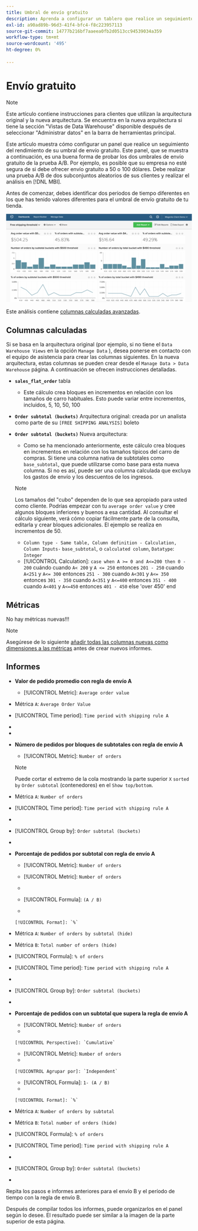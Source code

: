 ```yaml
---
title: Umbral de envío gratuito
description: Aprenda a configurar un tablero que realice un seguimiento del rendimiento de su umbral de envío gratuito.
exl-id: a90ad89b-96d3-41f4-bfc4-f8c223957113
source-git-commit: 14777b216bf7aaeea0fb2d0513cc94539034a359
workflow-type: tm+mt
source-wordcount: '495'
ht-degree: 0%

---
```


# Envío gratuito

>[!NOTE]
>
>Este artículo contiene instrucciones para clientes que utilizan la arquitectura original y la nueva arquitectura. Se encuentra en la nueva arquitectura si tiene la sección &quot;Vistas de Data Warehouse&quot; disponible después de seleccionar &quot;Administrar datos&quot; en la barra de herramientas principal.

Este artículo muestra cómo configurar un panel que realice un seguimiento del rendimiento de su umbral de envío gratuito. Este panel, que se muestra a continuación, es una buena forma de probar los dos umbrales de envío gratuito de la prueba A/B. Por ejemplo, es posible que su empresa no esté segura de si debe ofrecer envío gratuito a 50 o 100 dólares. Debe realizar una prueba A/B de dos subconjuntos aleatorios de sus clientes y realizar el análisis en [!DNL MBI].

Antes de comenzar, debes identificar dos periodos de tiempo diferentes en los que has tenido valores diferentes para el umbral de envío gratuito de tu tienda.

![](../../assets/free_shipping_threshold.png)

Este análisis contiene [columnas calculadas avanzadas](../data-warehouse-mgr/adv-calc-columns.md).

## Columnas calculadas

Si se basa en la arquitectura original (por ejemplo, si no tiene el `Data Warehouse Views` en la opción `Manage Data` ), desea ponerse en contacto con el equipo de asistencia para crear las columnas siguientes. En la nueva arquitectura, estas columnas se pueden crear desde el `Manage Data > Data Warehouse` página. A continuación se ofrecen instrucciones detalladas.

* **`sales_flat_order`** tabla
   * Este cálculo crea bloques en incrementos en relación con los tamaños de carro habituales. Esto puede variar entre incrementos, incluidos, 5, 10, 50, 100

* **`Order subtotal (buckets)`** Arquitectura original: creada por un analista como parte de su `[FREE SHIPPING ANALYSIS]` boleto
* **`Order subtotal (buckets)`** Nueva arquitectura:
   * Como se ha mencionado anteriormente, este cálculo crea bloques en incrementos en relación con los tamaños típicos del carro de compras. Si tiene una columna nativa de subtotales como `base_subtotal`, que puede utilizarse como base para esta nueva columna. Si no es así, puede ser una columna calculada que excluya los gastos de envío y los descuentos de los ingresos.
   >[!NOTE]
   >
   >Los tamaños del &quot;cubo&quot; dependen de lo que sea apropiado para usted como cliente. Podrías empezar con tu `average order value` y cree algunos bloques inferiores y buenos a esa cantidad. Al consultar el cálculo siguiente, verá cómo copiar fácilmente parte de la consulta, editarla y crear bloques adicionales. El ejemplo se realiza en incrementos de 50.

   * `Column type - Same table, Column definition - Calculation, Column Inputs-` `base_subtotal`, o `calculated column`, `Datatype`: `Integer`
   * [!UICONTROL Calculation]: `case when A >= 0 and A<=200 then 0 - 200`
cuándo cuando `A< 200` y `A <= 250` entonces `201 - 250`
cuando `A<251` y `A<= 300` entonces `251 - 300`
cuando `A<301` y `A<= 350` entonces `301 - 350`
cuando `A<351` y `A<=400` entonces `351 - 400`
cuando `A<401` y `A<=450` entonces `401 - 450`
else &#39;over 450&#39; end



## Métricas

No hay métricas nuevas!!!

>[!NOTE]
>
>Asegúrese de lo siguiente [añadir todas las columnas nuevas como dimensiones a las métricas](../data-warehouse-mgr/manage-data-dimensions-metrics.md) antes de crear nuevos informes.

## Informes

* **Valor de pedido promedio con regla de envío A**
   * [!UICONTROL Metric]: `Average order value`

* Métrica `A`: `Average Order Value`
* [!UICONTROL Time period]: `Time period with shipping rule A`
* 
   [!UICONTROL Interval]: `None`
* 

   [!UICONTROL Chart Type]: `Scalar`

* **Número de pedidos por bloques de subtotales con regla de envío A**
   * [!UICONTROL Metric]: `Number of orders`

   >[!NOTE]
   >
   >Puede cortar el extremo de la cola mostrando la parte superior `X` `sorted by` `Order subtotal` (contenedores) en el `Show top/bottom`.

* Métrica `A`: `Number of orders`
* [!UICONTROL Time period]: `Time period with shipping rule A`
* 
   [!UICONTROL Interval]: `None`
* [!UICONTROL Group by]: `Order subtotal (buckets)`
* 

   [!UICONTROL Chart Type]: `Column`

* **Porcentaje de pedidos por subtotal con regla de envío A**
   * [!UICONTROL Metric]: `Number of orders`

   * [!UICONTROL Metric]: `Number of orders`
   * 
      [!UICONTROL Agrupar por]: `Independent`
   * [!UICONTROL Formula]: `(A / B)`
   * 

      [!UICONTROL Format]: `%`

* Métrica `A`: `Number of orders by subtotal (hide)`
* Métrica `B`: `Total number of orders (hide)`
* [!UICONTROL Formula]: `% of orders`
* [!UICONTROL Time period]: `Time period with shipping rule A`
* 
   [!UICONTROL Interval]: `None`
* [!UICONTROL Group by]: `Order subtotal (buckets)`
* 

   [!UICONTROL Chart Type]: `Line`

* **Porcentaje de pedidos con un subtotal que supera la regla de envío A**
   * [!UICONTROL Metric]: `Number of orders`
   * 

      [!UICONTROL Perspective]: `Cumulative`

   * [!UICONTROL Metric]: `Number of orders`
   * 

      [!UICONTROL Agrupar por]: `Independent`

   * [!UICONTROL Formula]: `1- (A / B)`
   * 

      [!UICONTROL Format]: `%`

* Métrica `A`: `Number of orders by subtotal`
* Métrica `B`: `Total number of orders (hide)`
* [!UICONTROL Formula]: `% of orders`
* [!UICONTROL Time period]: `Time period with shipping rule A`
* 
   [!UICONTROL Interval]: `None`
* [!UICONTROL Group by]: `Order subtotal (buckets)`
* 

   [!UICONTROL Chart Type]: `Line`


Repita los pasos e informes anteriores para el envío B y el período de tiempo con la regla de envío B.

Después de compilar todos los informes, puede organizarlos en el panel según lo desee. El resultado puede ser similar a la imagen de la parte superior de esta página.
